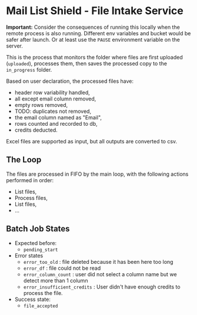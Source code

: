 # Mail List Shield - File Intake Service

__Important:__ Consider the consequences of running this locally when the remote process is also running. Different env variables and bucket would be safer after launch. Or at least use the `PAUSE` environment variable on the server.

This is the process that monitors the folder where files are first uploaded (`uploaded`), processes them, then saves the processed copy to the `in_progress` folder.

Based on user declaration, the processed files have:

- header row variability handled,
- all except email column removed,
- empty rows removed,
- TODO: duplicates not removed,
- the email column named as "Email",
- rows counted and recorded to db,
- credits deducted.

Excel files are supported as input, but all outputs are converted to csv.

## The Loop

The files are processed in FIFO by the main loop, with the following actions performed in order:

- List files,
- Process files,
- List files,
- ...

## Batch Job States

- Expected before:
  - `pending_start`
- Error states
  - `error_too_old` : file deleted because it has been here too long
  - `error_df` : file could not be read
  - `error_column_count` : user did not select a column name but we detect more than 1 column
  - `error_insufficient_credits` :  User didn't have enough credits to process the file.
- Success state:
  - `file_accepted`
